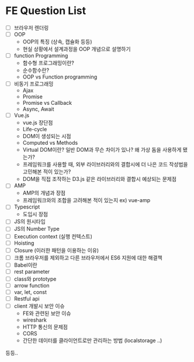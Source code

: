 # FE Question List

- [ ] 브라우저 렌더링
- [ ] OOP
  * OOP의 특징 (상속, 캡슐화 등등)
  * 현실 상황에서 설계과정을 OOP 개념으로 설명하기
- [ ] function Programming
  * 함수형 프로그래밍이란?
  * 순수함수란?
  * OOP vs Function programming
- [ ] 비동기 프로그래밍
  * Ajax
  * Promise
  * Promise vs Callback
  * Async, Await
- [ ] Vue.js
  * vue.js 장단점
  * Life-cycle
  * DOM이 생성되는 시점
  * Computed vs Methods
  * Virtual DOM이란? 일반 DOM과 무슨 차이가 있나? 왜 가상 돔을 사용하게 됐는가?
  * 프레임워크를 사용할 때, 외부 라이브러리와의 결합시에 더 나은 코드 작성법을 고민해본 적이 있는가?
  * DOM을 직접 조작하는 D3.js 같은 라이브러리와 결합시 예상되는 문제점
- [ ] AMP
  * AMP의 개념과 장점
  * 프레임워크와의 조합을 고려해본 적이 있는지 ex) vue-amp
- [ ] Typescript
  * 도입시 장점
- [ ] JS의 원시타입
- [ ] JS의 Number Type
- [ ] Execution context (실행 컨텍스트)
- [ ] Hoisting
- [ ] Closure (이러한 패턴을 이용하는 이유)
- [ ] 크롬 브라우저를 제외하고 다른 브라우저에서 ES6 지원에 대한 해결책
- [ ] Babel이란
- [ ] rest parameter
- [ ] class와 prototype
- [ ] arrow function
- [ ] var, let, const
- [ ] Restful api
- [ ] client 개발시 보안 이슈 
  * FE와 관련된 보안 이슈
  * wireshark
  * HTTP 통신의 문제점
  * CORS
  * 간단한 데이터를 클라이언트로만 관리하는 방법 (localstorage ..)



등등..

